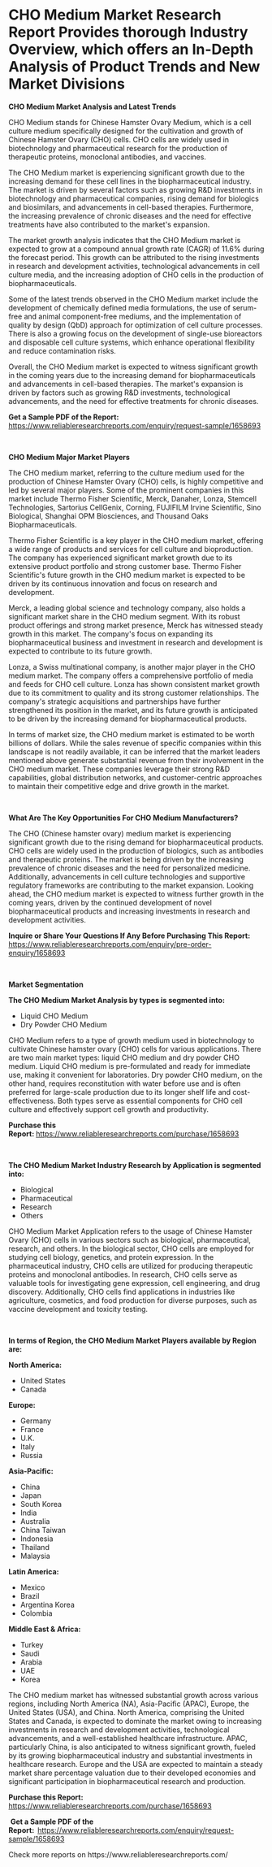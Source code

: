 <p><h1>CHO Medium Market Research Report Provides thorough Industry Overview, which offers an In-Depth Analysis of Product Trends and New Market Divisions</h1></p><p><strong>CHO Medium Market Analysis and Latest Trends</strong></p>
<p><p>CHO Medium stands for Chinese Hamster Ovary Medium, which is a cell culture medium specifically designed for the cultivation and growth of Chinese Hamster Ovary (CHO) cells. CHO cells are widely used in biotechnology and pharmaceutical research for the production of therapeutic proteins, monoclonal antibodies, and vaccines.</p><p>The CHO Medium market is experiencing significant growth due to the increasing demand for these cell lines in the biopharmaceutical industry. The market is driven by several factors such as growing R&D investments in biotechnology and pharmaceutical companies, rising demand for biologics and biosimilars, and advancements in cell-based therapies. Furthermore, the increasing prevalence of chronic diseases and the need for effective treatments have also contributed to the market's expansion.</p><p>The market growth analysis indicates that the CHO Medium market is expected to grow at a compound annual growth rate (CAGR) of 11.6% during the forecast period. This growth can be attributed to the rising investments in research and development activities, technological advancements in cell culture media, and the increasing adoption of CHO cells in the production of biopharmaceuticals.</p><p>Some of the latest trends observed in the CHO Medium market include the development of chemically defined media formulations, the use of serum-free and animal component-free mediums, and the implementation of quality by design (QbD) approach for optimization of cell culture processes. There is also a growing focus on the development of single-use bioreactors and disposable cell culture systems, which enhance operational flexibility and reduce contamination risks.</p><p>Overall, the CHO Medium market is expected to witness significant growth in the coming years due to the increasing demand for biopharmaceuticals and advancements in cell-based therapies. The market's expansion is driven by factors such as growing R&D investments, technological advancements, and the need for effective treatments for chronic diseases.</p></p>
<p><strong>Get a Sample PDF of the Report:&nbsp;</strong> <a href="https://www.reliableresearchreports.com/enquiry/request-sample/1658693">https://www.reliableresearchreports.com/enquiry/request-sample/1658693</a></p>
<p>&nbsp;</p>
<p><strong>CHO Medium Major Market Players</strong></p>
<p><p>The CHO medium market, referring to the culture medium used for the production of Chinese Hamster Ovary (CHO) cells, is highly competitive and led by several major players. Some of the prominent companies in this market include Thermo Fisher Scientific, Merck, Danaher, Lonza, Stemcell Technologies, Sartorius CellGenix, Corning, FUJIFILM Irvine Scientific, Sino Biological, Shanghai OPM Biosciences, and Thousand Oaks Biopharmaceuticals.</p><p>Thermo Fisher Scientific is a key player in the CHO medium market, offering a wide range of products and services for cell culture and bioproduction. The company has experienced significant market growth due to its extensive product portfolio and strong customer base. Thermo Fisher Scientific's future growth in the CHO medium market is expected to be driven by its continuous innovation and focus on research and development.</p><p>Merck, a leading global science and technology company, also holds a significant market share in the CHO medium segment. With its robust product offerings and strong market presence, Merck has witnessed steady growth in this market. The company's focus on expanding its biopharmaceutical business and investment in research and development is expected to contribute to its future growth.</p><p>Lonza, a Swiss multinational company, is another major player in the CHO medium market. The company offers a comprehensive portfolio of media and feeds for CHO cell culture. Lonza has shown consistent market growth due to its commitment to quality and its strong customer relationships. The company's strategic acquisitions and partnerships have further strengthened its position in the market, and its future growth is anticipated to be driven by the increasing demand for biopharmaceutical products.</p><p>In terms of market size, the CHO medium market is estimated to be worth billions of dollars. While the sales revenue of specific companies within this landscape is not readily available, it can be inferred that the market leaders mentioned above generate substantial revenue from their involvement in the CHO medium market. These companies leverage their strong R&D capabilities, global distribution networks, and customer-centric approaches to maintain their competitive edge and drive growth in the market.</p></p>
<p>&nbsp;</p>
<p><strong>What Are The Key Opportunities For CHO Medium Manufacturers?</strong></p>
<p><p>The CHO (Chinese hamster ovary) medium market is experiencing significant growth due to the rising demand for biopharmaceutical products. CHO cells are widely used in the production of biologics, such as antibodies and therapeutic proteins. The market is being driven by the increasing prevalence of chronic diseases and the need for personalized medicine. Additionally, advancements in cell culture technologies and supportive regulatory frameworks are contributing to the market expansion. Looking ahead, the CHO medium market is expected to witness further growth in the coming years, driven by the continued development of novel biopharmaceutical products and increasing investments in research and development activities.</p></p>
<p><strong>Inquire or Share Your Questions If Any Before Purchasing This Report:</strong> <a href="https://www.reliableresearchreports.com/enquiry/pre-order-enquiry/1658693">https://www.reliableresearchreports.com/enquiry/pre-order-enquiry/1658693</a></p>
<p>&nbsp;</p>
<p><strong>Market Segmentation</strong></p>
<p><strong>The CHO Medium Market Analysis by types is segmented into:</strong></p>
<p><ul><li>Liquid CHO Medium</li><li>Dry Powder CHO Medium</li></ul></p>
<p><p>CHO Medium refers to a type of growth medium used in biotechnology to cultivate Chinese hamster ovary (CHO) cells for various applications. There are two main market types: liquid CHO medium and dry powder CHO medium. Liquid CHO medium is pre-formulated and ready for immediate use, making it convenient for laboratories. Dry powder CHO medium, on the other hand, requires reconstitution with water before use and is often preferred for large-scale production due to its longer shelf life and cost-effectiveness. Both types serve as essential components for CHO cell culture and effectively support cell growth and productivity.</p></p>
<p><strong>Purchase this Report:&nbsp;</strong><a href="https://www.reliableresearchreports.com/purchase/1658693">https://www.reliableresearchreports.com/purchase/1658693</a></p>
<p>&nbsp;</p>
<p><strong>The CHO Medium Market Industry Research by Application is segmented into:</strong></p>
<p><ul><li>Biological</li><li>Pharmaceutical</li><li>Research</li><li>Others</li></ul></p>
<p><p>CHO Medium Market Application refers to the usage of Chinese Hamster Ovary (CHO) cells in various sectors such as biological, pharmaceutical, research, and others. In the biological sector, CHO cells are employed for studying cell biology, genetics, and protein expression. In the pharmaceutical industry, CHO cells are utilized for producing therapeutic proteins and monoclonal antibodies. In research, CHO cells serve as valuable tools for investigating gene expression, cell engineering, and drug discovery. Additionally, CHO cells find applications in industries like agriculture, cosmetics, and food production for diverse purposes, such as vaccine development and toxicity testing.</p></p>
<p>&nbsp;</p>
<p><strong>In terms of Region, the CHO Medium Market Players available by Region are:</strong></p>
<p>
    <p> <strong> North America: </strong>
        <ul>
            <li>United States</li>
            <li>Canada</li>
        </ul>
        </p> 
    <p> <strong> Europe: </strong>
        <ul>
            <li>Germany</li>
            <li>France</li>
            <li>U.K.</li>
            <li>Italy</li>
            <li>Russia</li>
        </ul>
        </p> 
    <p> <strong> Asia-Pacific: </strong>
        <ul>
            <li>China</li>
            <li>Japan</li>
            <li>South Korea</li>
            <li>India</li>
            <li>Australia</li>
            <li>China Taiwan</li>
            <li>Indonesia</li>
            <li>Thailand</li>
            <li>Malaysia</li>
        </ul>
        </p> 
    <p> <strong> Latin America: </strong>
        <ul>
            <li>Mexico</li>
            <li>Brazil</li>
            <li>Argentina Korea</li>
            <li>Colombia</li>
        </ul>
        </p> 
    <p> <strong> Middle East & Africa: </strong>
        <ul>
            <li>Turkey</li>
            <li>Saudi</li>
            <li>Arabia</li>
            <li>UAE</li>
            <li>Korea</li>
        </ul>
    </p>
    </p>
<p><p>The CHO medium market has witnessed substantial growth across various regions, including North America (NA), Asia-Pacific (APAC), Europe, the United States (USA), and China. North America, comprising the United States and Canada, is expected to dominate the market owing to increasing investments in research and development activities, technological advancements, and a well-established healthcare infrastructure. APAC, particularly China, is also anticipated to witness significant growth, fueled by its growing biopharmaceutical industry and substantial investments in healthcare research. Europe and the USA are expected to maintain a steady market share percentage valuation due to their developed economies and significant participation in biopharmaceutical research and production.</p></p>
<p><strong>Purchase this Report: </strong><a href="https://www.reliableresearchreports.com/purchase/1658693">https://www.reliableresearchreports.com/purchase/1658693</a></p>
<p>&nbsp;<strong>Get a Sample PDF of the Report:&nbsp;&nbsp;</strong><a href="https://www.reliableresearchreports.com/enquiry/request-sample/1658693">https://www.reliableresearchreports.com/enquiry/request-sample/1658693</a></p>
<p><strong></strong></p>
<p>Check more reports on https://www.reliableresearchreports.com/</p>